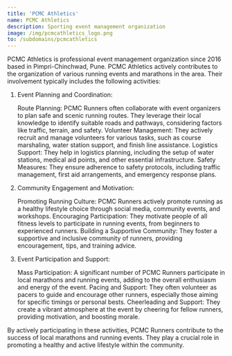 ```yaml
---
title: 'PCMC Athletics'
name: PCMC Athletics
description: Sporting event management organization
image: /img/pcmcathletics_logo.png
to: /subdomains/pcmcathletics
---
```


PCMC Athletics is professional event management organization since 2016 based in Pimpri-Chinchwad, Pune. PCMC Athletics actively contributes to the organization of various running events and marathons in the area. Their involvement typically includes the following activities:

1. Event Planning and Coordination:

    Route Planning: PCMC Runners often collaborate with event organizers to plan safe and scenic running routes. They leverage their local knowledge to identify suitable roads and pathways, considering factors like traffic, terrain, and safety.
    Volunteer Management: They actively recruit and manage volunteers for various tasks, such as course marshaling, water station support, and finish line assistance.
    Logistics Support: They help in logistics planning, including the setup of water stations, medical aid points, and other essential infrastructure.
    Safety Measures: They ensure adherence to safety protocols, including traffic management, first aid arrangements, and emergency response plans.

2. Community Engagement and Motivation:

    Promoting Running Culture: PCMC Runners actively promote running as a healthy lifestyle choice through social media, community events, and workshops.
    Encouraging Participation: They motivate people of all fitness levels to participate in running events, from beginners to experienced runners.
    Building a Supportive Community: They foster a supportive and inclusive community of runners, providing encouragement, tips, and training advice.

3. Event Participation and Support:

    Mass Participation: A significant number of PCMC Runners participate in local marathons and running events, adding to the overall enthusiasm and energy of the event.
    Pacing and Support: They often volunteer as pacers to guide and encourage other runners, especially those aiming for specific timings or personal bests.
    Cheerleading and Support: They create a vibrant atmosphere at the event by cheering for fellow runners, providing motivation, and boosting morale.

By actively participating in these activities, PCMC Runners contribute to the success of local marathons and running events. They play a crucial role in promoting a healthy and active lifestyle within the community.
